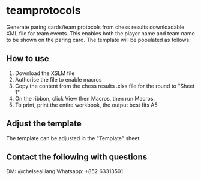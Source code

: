 # teamprotocols
Generate paring cards/team protocols from chess results downloadable XML file for team events. This enables both the player name and team name to be shown on the paring card. The template will be populated as follows:

## How to use
1. Download the XSLM file
2. Authorise the file to enable macros
3. Copy the content from the chess results .xlxs file for the round to "Sheet 1"
4. On the ribbon, click View then Macros, then run Macros.
5. To print, print the entire workbook, the output best fits A5

## Adjust the template
The template can be adjusted in the "Template" sheet.

## Contact the following with questions
DM: @chelsealliang
Whatsapp: +852 63313501
